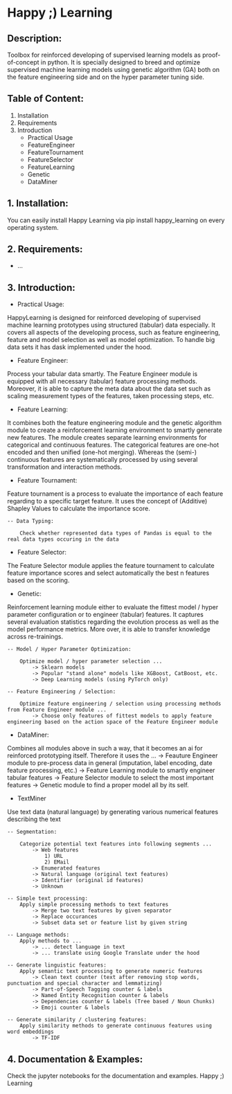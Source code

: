 # Happy ;) Learning

## Description:
Toolbox for reinforced developing of supervised learning models as proof-of-concept in python. 
It is specially designed to breed and optimize supervised machine learning models using genetic algorithm (GA) both on the feature engineering side and on the hyper parameter tuning side.

## Table of Content:
1. Installation
2. Requirements
3. Introduction
    - Practical Usage
    - FeatureEngineer
    - FeatureTournament
    - FeatureSelector
    - FeatureLearning
    - Genetic
    - DataMiner


## 1. Installation:
You can easily install Happy Learning via pip install happy_learning on every operating system.

## 2. Requirements:
 - ...

## 3. Introduction:
 - Practical Usage:

HappyLearning is designed for reinforced developing of supervised machine learning prototypes using structured (tabular) data especially.
It covers all aspects of the developing process, such as feature engineering, feature and model selection as well as model optimization.
To handle big data sets it has dask implemented under the hood.

- Feature Engineer:

Process your tabular data smartly. The Feature Engineer module is equipped with all necessary (tabular) feature processing methods. Moreover, it is able to capture the meta data about the data set such as scaling measurement types of the features, taken processing steps, etc.

 - Feature Learning:
 
It combines both the feature engineering module and the genetic algorithm module to create a reinforcement learning environment to smartly generate new features.
The module creates separate learning environments for categorical and continuous features. The categorical features are one-hot encoded and then unified (one-hot merging).
Whereas the (semi-) continuous features are systematically processed by using several transformation and interaction methods.

 - Feature Tournament:
 
Feature tournament is a process to evaluate the importance of each feature regarding to a specific target feature. It uses the concept of (Additive) Shapley Values to calculate the importance score.

    -- Data Typing:

        Check whether represented data types of Pandas is equal to the real data types occuring in the data

- Feature Selector:

The Feature Selector module applies the feature tournament to calculate feature importance scores and select automatically the best n features based on the scoring.

- Genetic:

Reinforcement learning module either to evaluate the fittest model / hyper parameter configuration or to engineer (tabular) features. 
It captures several evaluation statistics regarding the evolution process as well as the model performance metrics.
More over, it is able to transfer knowledge across re-trainings.

    -- Model / Hyper Parameter Optimization:

        Optimize model / hyper parameter selection ...
            -> Sklearn models
            -> Popular "stand alone" models like XGBoost, CatBoost, etc.
            -> Deep Learning models (using PyTorch only)

    -- Feature Engineering / Selection:

        Optimize feature engineering / selection using processing methods from Feature Engineer module ...
            -> Choose only features of fittest models to apply feature engineering based on the action space of the Feature Engineer module

- DataMiner:

Combines all modules above in such a way, that it becomes an ai for reinforced prototyping itself. 
Therefore it uses the ...
   -> Feauture Engineer module to pre-process data in general (imputation, label encoding, date feature processing, etc.)
   -> Feature Learning module to smartly engineer tabular features
   -> Feature Selector module to select the most important features
   -> Genetic module to find a proper model all by its self.

- TextMiner

Use text data (natural language) by generating various numerical features describing the text

    -- Segmentation:

        Categorize potential text features into following segments ...
            -> Web features
                1) URL
                2) EMail
            -> Enumerated features
            -> Natural language (original text features)
            -> Identifier (original id features)
            -> Unknown

    -- Simple text processing:
        Apply simple processing methods to text features
            -> Merge two text features by given separator
            -> Replace occurances
            -> Subset data set or feature list by given string

    -- Language methods:
        Apply methods to ...
            -> ... detect language in text
            -> ... translate using Google Translate under the hood

    -- Generate linguistic features:
        Apply semantic text processing to generate numeric features
            -> Clean text counter (text after removing stop words, punctuation and special character and lemmatizing)
            -> Part-of-Speech Tagging counter & labels
            -> Named Entity Recognition counter & labels
            -> Dependencies counter & labels (Tree based / Noun Chunks)
            -> Emoji counter & labels

    -- Generate similarity / clustering features:
        Apply similarity methods to generate continuous features using word embeddings
            -> TF-IDF

## 4. Documentation & Examples:

Check the jupyter notebooks for the documentation and examples. Happy ;) Learning
